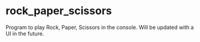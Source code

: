# rock_paper_scissors

Program to play Rock, Paper, Scissors in the console.
Will be updated with a UI in the future.
